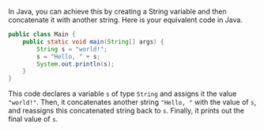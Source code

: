 In Java, you can achieve this by creating a String variable and then concatenate it with another string. Here is your equivalent code in Java.

```java
public class Main {
    public static void main(String[] args) {
        String s = "world!";
        s = "Hello, " + s;
        System.out.println(s);
    }
}
```

This code declares a variable `s` of type `String` and assigns it the value `"world!"`. Then, it concatenates another string `"Hello, "` with the value of `s`, and reassigns this concatenated string back to `s`. Finally, it prints out the final value of `s`.
